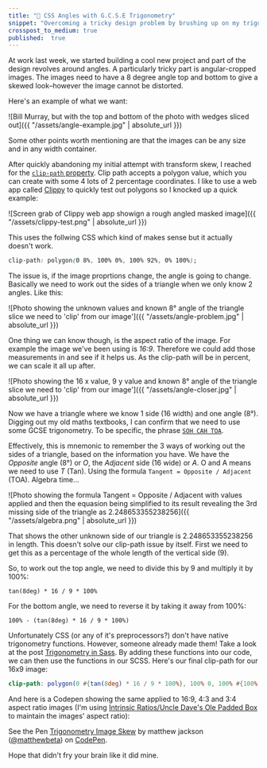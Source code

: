 ```yaml
---
title: "📐 CSS Angles with G.C.S.E Trigonometry"
snippet: "Overcoming a tricky design problem by brushing up on my trigonometry, sin, cos, tan"
crosspost_to_medium: true
published:  true
---
```


At work last week, we started building a cool new project and part of the design revolves around angles. A particularly tricky part is angular-cropped images. The images need to have a 8 degree angle top and bottom to give a skewed look–however the image cannot be distorted.

Here's an example of what we want:

![Bill Murray, but with the top and bottom of the photo with wedges sliced out]({{ "/assets/angle-example.jpg" | absolute_url }})

Some other points worth mentioning are that the images can be any size and in any width container.

After quickly abandoning my initial attempt with transform skew, I reached for the [`clip-path` property](https://developer.mozilla.org/en-US/docs/Web/CSS/clip-path). Clip path accepts a polygon value, which you can create with some 4 lots of 2 percentage coordinates. I like to use a web app called [Clippy](https://bennettfeely.com/clippy/) to quickly test out polygons so I knocked up a quick example:

![Screen grab of Clippy web app showign a rough angled masked image]({{ "/assets/clippy-test.png" | absolute_url }})

This uses the follwing CSS which kind of makes sense but it actually doesn't work.

````CSS
clip-path: polygon(0 8%, 100% 0%, 100% 92%, 0% 100%);
````

The issue is, if the image proprtions change, the angle is going to change. Basically we need to work out the sides of a triangle when we only know 2 angles. Like this:

![Photo showing the unknown values and known 8° angle of the triangle slice we need to 'clip' from our image']({{ "/assets/angle-problem.jpg" | absolute_url }})

One thing we can know though, is the aspect ratio of the image. For example the image we've been using is *16:9*. Therefore we could add those measurements in and see if it helps us. As the clip-path will be in percent, we can scale it all up after.

![Photo showing the 16 x value, 9 y value and known 8° angle of the triangle slice we need to 'clip' from our image']({{ "/assets/angle-closer.jpg" | absolute_url }})

Now we have a triangle where we know 1 side (16 width) and one angle (8°). Digging out my old maths textbooks, I can confirm that we need to use some GCSE trigonometry. To be specific, the phrase [`SOH CAH TOA`](https://www.mathsisfun.com/algebra/sohcahtoa.html).

Effectively, this is mnemonic to remember the 3 ways of working out the sides of a triangle, based on the information you have. We have the *Opposite* angle (8°) or *O*, the *Adjacent* side (16 wide) or *A*. O and A means we need to use *T* (Tan). Using the formula `Tangent = Opposite / Adjacent` (TOA). Algebra time...

![Photo showing the formula Tangent = Opposite / Adjacent with values applied and then the equasion being simplified to its result revealing the 3rd missing side of the triangle as 2.248653355238256]({{ "/assets/algebra.png" | absolute_url }})

That shows the other unknown side of our triangle is 2.248653355238256 in length. This doesn't solve our clip-path issue by itself. First we need to get this as a percentage of the whole length of the vertical side (9).

So, to work out the top angle, we need to divide this by 9 and multiply it by 100%:

````
tan(8deg) * 16 / 9 * 100%
````

For the bottom angle, we need to reverse it by taking it away from 100%:
````
100% - (tan(8deg) * 16 / 9 * 100%)
````

Unfortunately CSS (or any of it's preprocessors?) don't have native trigonometry functions. However, someone already made them! Take a look at the post [Trigonometry in Sass](https://unindented.org/articles/trigonometry-in-sass/). By adding these functions into our code, we can then use the functions in our SCSS. Here's our final clip-path for our 16x9 image:

````SCSS
clip-path: polygon(0 #{tan(8deg) * 16 / 9 * 100%}, 100% 0, 100% #{100% - (tan(8deg) * 16 / 9 * 100%)}, 0 100%);
````

And here is a Codepen showing the same applied to 16:9, 4:3 and 3:4 aspect ratio images (I'm using [Intrinsic Ratios/Uncle Dave's Ole Padded Box](https://daverupert.com/2012/04/uncle-daves-ol-padded-box/) to maintain the images' aspect ratio):

<div class="flex-media flex-media-16x9">
	<p data-height="600" data-theme-id="light" data-slug-hash="VxKNEV" data-default-tab="result" data-user="matthewbeta" data-embed-version="2" data-pen-title="Trigonometry Image Skew" class="codepen">See the Pen <a href="https://codepen.io/matthewbeta/pen/VxKNEV/">Trigonometry Image Skew</a> by matthew jackson (<a href="https://codepen.io/matthewbeta">@matthewbeta</a>) on <a href="https://codepen.io">CodePen</a>.</p>
	<script async src="https://static.codepen.io/assets/embed/ei.js"></script>
</div>

Hope that didn't fry your brain like it did mine. 
